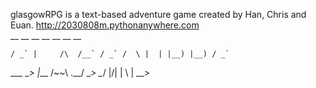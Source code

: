 glasgowRPG is a text-based adventure game created by Han, Chris and Euan.
http://2030808m.pythonanywhere.com<br />
     __             __   __   __        __   __   __


    / _` |     /\  /__` / _` /  \ |  | |__) |__) / _`


___ \__> |___ /~~\ .__/ \__> \__/ |/\| |  \ |    \__>
